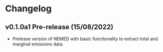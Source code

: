 # Changelog

<!--next-version-placeholder-->

## v0.1.0a1 Pre-release (15/08/2022)

- Prelease version of NEMED with basic functionality to extract total and marginal emissions data.